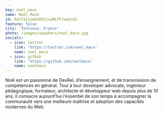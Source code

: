 ```yaml
---
key: noel_mace
name: Noël Macé
id: 0alFaI2imGdQVSjuaMLFFfwqoL62
feature: false
city: 'Toulouse, France'
photo: /images/speakers/noel_mace.jpg
socials:
  - icon: twitter
    link: 'https://twitter.com/noel_mace'
    name: noel_mace
  - icon: github
    link: 'https://github.com/noelmace'
    name: noelmace
---
```

Noël est un passionné de DevRel, d’enseignement, et de transmission de compétences en général. Tour à tour developer advocate, ingénieur pédagogique, formateur, architecte et développeur web depuis plus de 10 ans, il consacre aujourd’hui l’essentiel de son temps à accompagner la communauté vers une meilleure maîtrise et adoption des capacités modernes du Web.